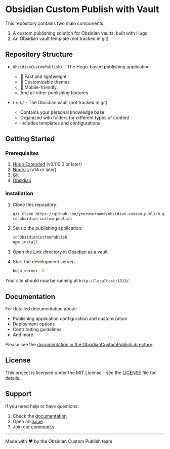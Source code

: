 # Obsidian Custom Publish with Vault

This repository contains two main components:

1. A custom publishing solution for Obsidian vaults, built with Hugo
2. An Obsidian vault template (not tracked in git)

## Repository Structure

- `ObsidianCustomPublish/` - The Hugo-based publishing application

  - 🚀 Fast and lightweight
  - 🎨 Customizable themes
  - 📱 Mobile-friendly
  - And all other publishing features

- `Link/` - The Obsidian vault (not tracked in git)
  - Contains your personal knowledge base
  - Organized with folders for different types of content
  - Includes templates and configurations

## Getting Started

### Prerequisites

1. [Hugo Extended](https://gohugo.io/getting-started/installing/) (v0.110.0 or later)
2. [Node.js](https://nodejs.org/) (v14 or later)
3. [Git](https://git-scm.com/)
4. [Obsidian](https://obsidian.md/)

### Installation

1. Clone this repository:

   ```bash
   git clone https://github.com/yourusername/obsidian-custom-publish.git
   cd obsidian-custom-publish
   ```

2. Set up the publishing application:

   ```bash
   cd ObsidianCustomPublish
   npm install
   ```

3. Open the Link directory in Obsidian as a vault

4. Start the development server:
   ```bash
   hugo server -D
   ```

Your site should now be running at `http://localhost:1313/`.

## Documentation

For detailed documentation about:

- Publishing application configuration and customization
- Deployment options
- Contributing guidelines
- And more

Please see the [documentation in the ObsidianCustomPublish directory](ObsidianCustomPublish/docs/).

## License

This project is licensed under the MIT License - see the [LICENSE](LICENSE) file for details.

## Support

If you need help or have questions:

1. Check the [documentation](ObsidianCustomPublish/docs/)
2. Open an [issue](../../issues)
3. Join our [community](https://discord.gg/example)

---

Made with ❤️ by the Obsidian Custom Publish team
